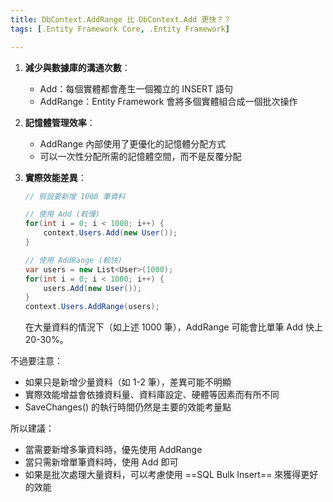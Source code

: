 ```yaml
---
title: DbContext.AddRange 比 DbContext.Add 更快？？
tags: [.Entity Framework Core, .Entity Framework]

---
```


1. **減少與數據庫的溝通次數**：
   - Add：每個實體都會產生一個獨立的 INSERT 語句
   - AddRange：Entity Framework 會將多個實體組合成一個批次操作

2. **記憶體管理效率**：
   - AddRange 內部使用了更優化的記憶體分配方式
   - 可以一次性分配所需的記憶體空間，而不是反覆分配

3. **實際效能差異**：
   ```csharp
   // 假設要新增 1000 筆資料
   
   // 使用 Add (較慢)
   for(int i = 0; i < 1000; i++) {
       context.Users.Add(new User()); 
   }
   
   // 使用 AddRange (較快)
   var users = new List<User>(1000);
   for(int i = 0; i < 1000; i++) {
       users.Add(new User());
   }
   context.Users.AddRange(users);
   ```

   在大量資料的情況下（如上述 1000 筆），AddRange 可能會比單筆 Add 快上 20-30%。

不過要注意：
- 如果只是新增少量資料（如 1-2 筆），差異可能不明顯
- 實際效能增益會依據資料量、資料庫設定、硬體等因素而有所不同
- SaveChanges() 的執行時間仍然是主要的效能考量點

所以建議：
- 當需要新增多筆資料時，優先使用 AddRange
- 當只需新增單筆資料時，使用 Add 即可
- 如果是批次處理大量資料，可以考慮使用 ==SQL Bulk Insert== 來獲得更好的效能